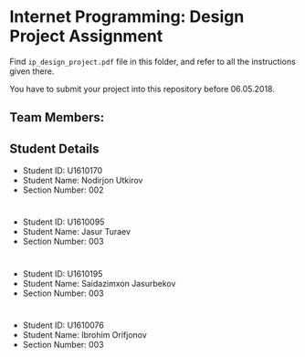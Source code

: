 # Internet Programming: Design Project Assignment

Find `ip_design_project.pdf` file in this folder, and refer to all the instructions given there. 

You have to submit your project into this repository before 06.05.2018.

## Team Members:

## Student Details

- Student ID: U1610170
- Student Name: Nodirjon Utkirov
- Section Number: 002
#
- Student ID: U1610095
- Student Name: Jasur Turaev
- Section Number: 003
#
- Student ID: U1610195
- Student Name: Saidazimxon Jasurbekov
- Section Number: 003
#
- Student ID: U1610076
- Student Name: Ibrohim Orifjonov
- Section Number: 003
